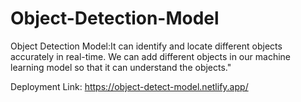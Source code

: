 # Object-Detection-Model
Object Detection Model:It can identify and locate different objects accurately in real-time. We can add different objects in our machine learning model so that it can understand the objects."

Deployment Link: https://object-detect-model.netlify.app/
